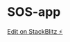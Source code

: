 # SOS-app

[Edit on StackBlitz ⚡️](https://stackblitz.com/edit/nativescript-stackblitz-templates-3dl2xg)